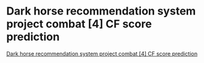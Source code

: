 # Dark horse recommendation system project combat [4] CF score prediction
[Dark horse recommendation system project combat [4] CF score prediction](https://aiwithcloud.com/2022/09/19/dark_horse_recommendation_system_project_combat_4_cf_score_prediction/)